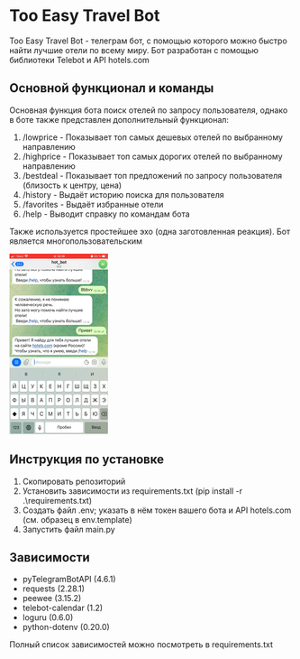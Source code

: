 # Too Easy Travel Bot

Too Easy Travel Bot - телеграм бот, с помощью которого можно быстро найти лучшие отели по всему миру.
Бот разработан с помощью библиотеки Telebot и API hotels.com

## Основной функционал и команды

Основная функция бота поиск отелей по запросу пользователя, однако в боте также представлен дополнительный функционал:
1. /lowprice - Показывает топ самых дешевых отелей по выбранному направлению
2. /highprice - Показывает топ самых дорогих отелей по выбранному направлению
3. /bestdeal - Показывает топ предложений по запросу пользователя (близость к центру, цена)
4. /history - Выдаёт историю поиска для пользователя
5. /favorites - Выдаёт избранные отели
6. /help - Выводит справку по командам бота

Также используется простейшее эхо (одна заготовленная реакция).
Бот является многопользовательским

![Демо](hot_bot.gif)


## Инструкция по установке

1. Скопировать репозиторий
2. Установить зависимости из requirements.txt (pip install -r .\requirements.txt)
3. Создать файл .env; указать в нём токен вашего бота и API hotels.com (см. образец в env.template)
4. Запустить файл main.py

## Зависимости

- pyTelegramBotAPI (4.6.1)
- requests (2.28.1)
- peewee (3.15.2)
- telebot-calendar (1.2)
- loguru (0.6.0)
- python-dotenv (0.20.0)

Полный список зависимостей можно посмотреть в requirements.txt